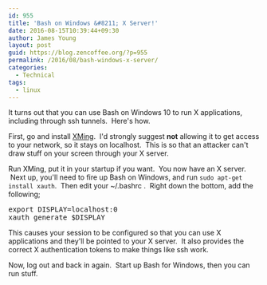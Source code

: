 ```yaml
---
id: 955
title: 'Bash on Windows &#8211; X Server!'
date: 2016-08-15T10:39:44+09:30
author: James Young
layout: post
guid: https://blog.zencoffee.org/?p=955
permalink: /2016/08/bash-windows-x-server/
categories:
  - Technical
tags:
  - linux
---
```

It turns out that you can use Bash on Windows 10 to run X applications, including through ssh tunnels.  Here's how.

First, go and install [XMing](https://sourceforge.net/projects/xming/).  I'd strongly suggest **not** allowing it to get access to your network, so it stays on localhost.  This is so that an attacker can't draw stuff on your screen through your X server.

Run XMing, put it in your startup if you want.  You now have an X server.  Next up, you'll need to fire up Bash on Windows, and run `sudo apt-get install xauth`.  Then edit your ~/.bashrc .  Right down the bottom, add the following;

<pre>export DISPLAY=localhost:0
xauth generate $DISPLAY</pre>

This causes your session to be configured so that you can use X applications and they'll be pointed to your X server.  It also provides the correct X authentication tokens to make things like ssh work.

Now, log out and back in again.  Start up Bash for Windows, then you can run stuff.